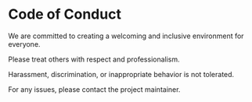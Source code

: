 # Code of Conduct

We are committed to creating a welcoming and inclusive environment for everyone.

Please treat others with respect and professionalism.

Harassment, discrimination, or inappropriate behavior is not tolerated.

For any issues, please contact the project maintainer.
